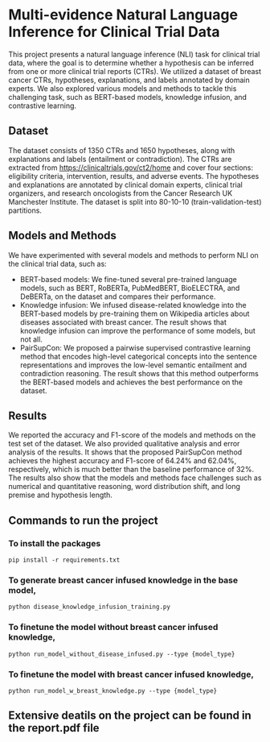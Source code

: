 # Multi-evidence Natural Language Inference for Clinical Trial Data

This project presents a natural language inference (NLI) task for clinical trial data, where the goal is to determine whether a hypothesis can be inferred from one or more clinical trial reports (CTRs). We utilized a dataset of breast cancer CTRs, hypotheses, explanations, and labels annotated by domain experts.  We also explored various models and methods to tackle this challenging task, such as BERT-based models, knowledge infusion, and contrastive learning.

## Dataset

The dataset consists of 1350 CTRs and 1650 hypotheses, along with explanations and labels (entailment or contradiction). The CTRs are extracted from https://clinicaltrials.gov/ct2/home and cover four sections: eligibility criteria, intervention, results, and adverse events. The hypotheses and explanations are annotated by clinical domain experts, clinical trial organizers, and research oncologists from the Cancer Research UK Manchester Institute. The dataset is split into 80-10-10 (train-validation-test) partitions.

## Models and Methods

We have experimented with several models and methods to perform NLI on the clinical trial data, such as:

- BERT-based models: We fine-tuned several pre-trained language models, such as BERT, RoBERTa, PubMedBERT, BioELECTRA, and DeBERTa, on the dataset and compares their performance.
- Knowledge infusion: We infused disease-related knowledge into the BERT-based models by pre-training them on Wikipedia articles about diseases associated with breast cancer. The result shows that knowledge infusion can improve the performance of some models, but not all.
- PairSupCon: We proposed a pairwise supervised contrastive learning method that encodes high-level categorical concepts into the sentence representations and improves the low-level semantic entailment and contradiction reasoning. The result shows that this method outperforms the BERT-based models and achieves the best performance on the dataset.

## Results

We reported the accuracy and F1-score of the models and methods on the test set of the dataset. We also provided qualitative analysis and error analysis of the results. It shows that the proposed PairSupCon method achieves the highest accuracy and F1-score of 64.24% and 62.04%, respectively, which is much better than the baseline performance of 32%. The results also show that the models and methods face challenges such as numerical and quantitative reasoning, word distribution shift, and long premise and hypothesis length.

## Commands to run the project

### To install the packages
```
pip install -r requirements.txt
```
### To generate breast cancer infused knowledge in the base model,
```
python disease_knowledge_infusion_training.py
```
### To finetune the model without breast cancer infused knowledge,
```
python run_model_without_disease_infused.py --type {model_type}
```

### To finetune the model with breast cancer infused knowledge,
```
python run_model_w_breast_knowledge.py --type {model_type}
```


## Extensive deatils on the project can be found in the report.pdf file
